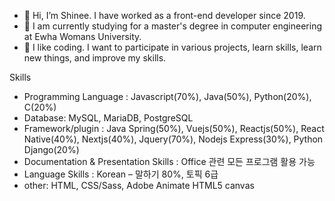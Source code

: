 - 👋 Hi, I’m Shinee. I have worked as a front-end developer since 2019. 
- 👀 I am currently studying for a master's degree in computer engineering at Ewha Womans University.
- 🌱 I like coding. I want to participate in various projects, learn skills, learn new things, and improve my skills. 

Skills

- Programming Language : Javascript(70%), Java(50%), Python(20%), C(20%)
- Database: MySQL, MariaDB, PostgreSQL
- Framework/plugin : Java Spring(50%), Vuejs(50%), Reactjs(50%), React Native(40%), Nextjs(40%), Jquery(70%), Nodejs Express(30%), Python Django(20%)
- Documentation & Presentation Skills : Office 관련 모든 프로그램 활용 가능
- Language Skills :  Korean – 말하기 80%, 토픽 6급
- other: HTML, CSS/Sass, Adobe Animate HTML5 canvas
